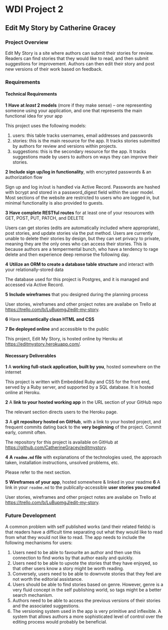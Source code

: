 # WDI Project 2
## Edit My Story by Catherine Gracey

### Project Overview

Edit My Story is a site where authors can submit their stories for review. Readers can find stories that they would like to read, and then submit suggestions for improvement. Authors can then edit their story and post new versions of their work based on feedback.

### Requirements

#### Technical Requirements

**1** **Have at _least_ 2 models** (more if they make sense) – one representing someone using your application, and one that represents the main functional idea for your app

This project uses the following models:

1. users: this table tracks usernames, email addresses and passwords
2. stories: this is the main resource for the app. It tracks stories submitted by authors for review and versions within projects.
3. suggestions: this is the secondary resource for the app. It tracks suggestions made by users to authors on ways they can improve their stories.

**2** **Include sign up/log in functionality**, with encrypted passwords & an authorization flow

Sign up and log in/out is handled via Active Record. Passwords are hashed with bcrypt and stored in a password_digest field within the user model. Most sections of the website are restricted to users who are logged in, but minimal functionality is also provided to guests.

**3** **Have complete RESTful routes** for at least one of your resources with GET, POST, PUT, PATCH, and DELETE

Users can get stories (edits are automatically included where appropriate), post stories, and update stories via the put method. Users are currently unable to delete their stories by design, but they can set privacy to private, meaning they are the only ones who can access their stories. This is because authors are a tempermental bunch, who have a tendency to rage delete and then experience deep remorse the following day.

**4** **Utilize an ORM to create a database table structure** and interact with your relationally-stored data

The database used for this project is Postgres, and it is managed and accessed via Active Record.

**5** **Include wireframes** that you designed during the planning process

User stories, wireframes and other project notes are availabe on Trello at https://trello.com/b/LuBupmgJ/edit-my-story.

**6** Have **semantically clean HTML and CSS**

**7** **Be deployed online** and accessible to the public

This project, Edit My Story, is hosted online by Heroku at https://editmystory.herokuapp.com/.

#### Necessary Deliverables

**1** A **working full-stack application, built by you**, hosted somewhere on the internet

This project is written with Embedded Ruby and CSS for the front end, served by a Ruby server, and supported by a SQL database. It is hosted online at Heroku.

**2** A **link to your hosted working app** in the URL section of your GitHub repo

The relevant section directs users to the Heroku page.

**3** A **git repository hosted on GitHub**, with a link to your hosted project,  and frequent commits dating back to the **very beginning** of the project. Commit early, commit often.

The repository for this project is available on GitHub at https://github.com/CatherineGracey/editmystory.

**4** **A ``readme.md`` file** with explanations of the technologies used, the approach taken, installation instructions, unsolved problems, etc.

Please refer to the next section.

**5** **Wireframes of your app**, hosted somewhere & linked in your readme
**6** A link in your ``readme.md`` to the publically-accessible **user stories you created**

User stories, wireframes and other project notes are availabe on Trello at https://trello.com/b/LuBupmgJ/edit-my-story.

### Future Development

A common problem with self published works (and their related fields) is that readers have a difficult time separating out what they would like to read from what they would not like to read. The app needs to include the following mechanisms for users:

1. Users need to be able to favourite an author and then use this connection to find works by that author easily and quickly.
2. Users need to be able to upvote the stories that they have enjoyed, so that other users know a story might be worth reading.
3. Conversely, users need to be able to downvote stories that they feel are not worth the editorial assistance.
4. Users should be able to find stories based on genre. However, genre is a very fluid concept in the self publishing world, so tags might be a better search mechanism.
5. Authors need to be able to access the previous versions of their stories and the associated suggestions.
6. The versioning system used in the app is very primitive and inflexible. A system that allows authors a more sophisticated level of control over the editing process would probably be beneficial.
